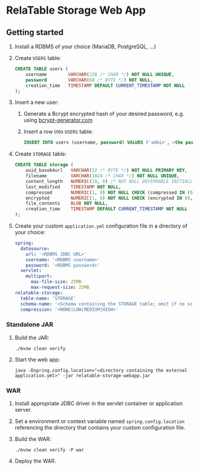 RelaTable Storage Web App
=========================

## Getting started

1. Install a RDBMS of your choice (MariaDB, PostgreSQL, ...)
2. Create `USERS` table:

   ```sql
   CREATE TABLE users (
       username        VARCHAR(128 /* CHAR */) NOT NULL UNIQUE,
       password        VARCHAR(60 /* BYTE */) NOT NULL,
       creation_time   TIMESTAMP DEFAULT CURRENT_TIMESTAMP NOT NULL
   );
   ```

3. Insert a new user:
   1. Generate a Bcrypt encrypted hash of your desired password, e.g. using [bcrypt-generator.com](https://bcrypt-generator.com)
   2. Insert a row into `USERS` table:

      ```sql
      INSERT INTO users (username, password) VALUES ('admin', <the password hash>);
      ```

4. Create `STORAGE` table:

   ```sql
   CREATE TABLE storage (
       uuid_base64url   VARCHAR(22 /* BYTE */) NOT NULL PRIMARY KEY,
       filename         VARCHAR(1024 /* CHAR */) NOT NULL UNIQUE,
       content_length   NUMERIC(19, 0) /* NOT NULL DEFERRABLE INITIALLY DEFERRED */ CHECK (content_length >= 0),
       last_modified    TIMESTAMP NOT NULL,
       compressed       NUMERIC(1, 0) NOT NULL CHECK (compressed IN (0, 1)),
       encrypted        NUMERIC(1, 0) NOT NULL CHECK (encrypted IN (0, 1)),
       file_contents    BLOB NOT NULL,
       creation_time    TIMESTAMP DEFAULT CURRENT_TIMESTAMP NOT NULL
   );
   ```

5. Create your custom `application.yml` configuration file in a directory of your choice:

   ```yml
   spring:
     datasource:
       url: '<RDBMS JDBC URL>'
       username: '<RDBMS username>'
       password: '<RDBMS password>'
     servlet:
       multipart:
         max-file-size: 25MB
         max-request-size: 25MB
   relatable-storage:
     table-name: 'STORAGE'
     schema-name: '<Schema containing the STORAGE table; omit if no schema prefix is needed>'
     compression: '<NONE|LOW|MEDIUM|HIGH>'
   ```

### Standalone JAR

1. Build the JAR:

   ```console
   ./mvnw clean verify
   ```

2. Start the web app:
   
   ```console
   java -Dspring.config.location="<directory containing the external application.yml>" -jar relatable-storage-webapp.jar
   ```

### WAR

1. Install appropriate JDBC driver in the servlet container or application server.
2. Set a environment or context variable named `spring.config.location` referencing the directory that contains your custom configuration file.
3. Build the WAR:

   ```console
   ./mvnw clean verify -P war
   ```

4. Deploy the WAR.
